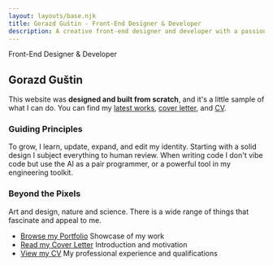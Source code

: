 ```yaml
---
layout: layouts/base.njk
title: Gorazd Guštin - Front-End Designer & Developer
description: A creative front-end designer and developer with a passion for building beautiful and intuitive user experiences.
---
```


<section>

<p class="title">Front-End Designer & Developer</p>

# Gorazd Guštin
<p class="introduction">This website was <strong>designed and built from scratch</strong>, and it's a little sample of what I can do. You can find my <a href="/portfolio/">latest works</a>, <a href="/cover-letter/">cover letter</a>, and <a href="/cv/">CV</a>.</p>
</section>


<section>


### Guiding Principles

To grow, I learn, update, expand, and edit my identity. Starting with a solid design I subject everything to human review. When writing code I don't vibe code but use the AI as a pair programmer, or a powerful tool in my engineering toolkit.

</section>
<section>

### Beyond the Pixels

Art and design, nature and science. There is a wide range of things that fascinate and appeal to me.

</section>

<section class="pills">

- [Browse my Portfolio](/portfolio/) Showcase of my work
- [Read my Cover Letter](/cover-letter/) Introduction and motivation
- [View my CV](/cv/) My professional experience and qualifications
</section>